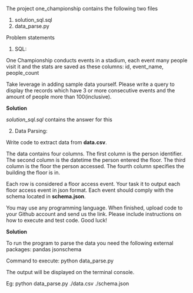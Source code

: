 The project one_championship contains the following two files
1. solution_sql.sql 
2. data_parse.py


Problem statements
1. SQL: 

One Championship conducts events in a stadium, each event many people visit it and the stats are saved as these columns: id, event_name, people_count

Take leverage in adding sample data yourself.
Please write a query to display the records which have 3 or more consecutive events and the amount of people more than 100(inclusive).

**Solution**

*solution_sql.sql* contains the answer for this

2. Data Parsing: 

Write code to extract data from **data.csv**.

The data contains four columns. The first column is the person identifier. The second column is the datetime the person entered the floor. The third column is the floor the person accessed. The fourth column specifies the building the floor is in.

Each row is considered a floor access event. Your task it to output each floor access event in json format. Each event should comply with the schema located in **schema.json**.

You may use any programming language. When finished, upload code to your Github account and send us the link. Please include instructions on how to execute and test code. Good luck!

**Solution**

To run the program to parse the data you need the following external packages:
pandas
jsonschema

Command to execute:
python data_parse.py <csv filepath> <schema filepath>

The output will be displayed on the terminal console.

Eg:
python data_parse.py ./data.csv ./schema.json
